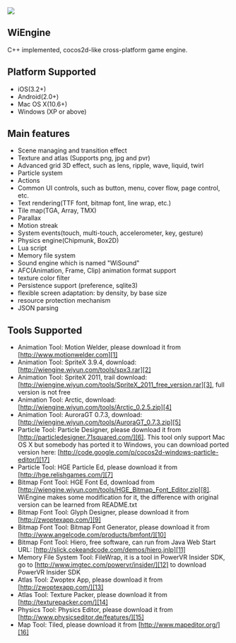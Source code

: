 <img src="http://blog.wiyun.com/wp-content/uploads/2012/03/02.png"/>

WiEngine
-----------------------------------
C++ implemented, cocos2d-like cross-platform game engine.

Platform Supported
-----------------------------------
 * iOS(3.2+)
 * Android(2.0+)
 * Mac OS X(10.6+)
 * Windows (XP or above)
 
Main features
-----------------------------------
 * Scene managing and transition effect
 * Texture and atlas (Supports png, jpg and pvr)
 * Advanced grid 3D effect, such as lens, ripple, wave, liquid, twirl
 * Particle system 
 * Actions
 * Common UI controls, such as button, menu, cover flow, page control, etc.
 * Text rendering(TTF font, bitmap font, line wrap, etc.)
 * Tile map(TGA, Array, TMX)
 * Parallax
 * Motion streak
 * System events(touch, multi-touch, accelerometer, key, gesture)
 * Physics engine(Chipmunk, Box2D)
 * Lua script
 * Memory file system
 * Sound engine which is named "WiSound"
 * AFC(Animation, Frame, Clip) animation format support
 * texture color filter
 * Persistence support (preference, sqlite3)
 * flexible screen adaptation: by density, by base size
 * resource protection mechanism
 * JSON parsing
 
Tools Supported
-----------------------------------
 * Animation Tool: Motion Welder, please download it from [http://www.motionwelder.com][1]
 * Animation Tool: SpriteX 3.9.4, download: [http://wiengine.wiyun.com/tools/spx3.rar][2]
 * Animation Tool: SpriteX 2011, trail download: [http://wiengine.wiyun.com/tools/SpriteX_2011_free_version.rar][3], full version is not free
 * Animation Tool: Arctic, download: [http://wiengine.wiyun.com/tools/Arctic_0.2.5.zip][4]
 * Animation Tool: AuroraGT 0.7.3, download: [http://wiengine.wiyun.com/tools/AuroraGT_0.7.3.zip][5]
 * Particle Tool: Particle Designer, please download it from [http://particledesigner.71squared.com/][6]. This tool only support Mac OS X but somebody has ported it to Windows, you can download ported version here: [http://code.google.com/p/cocos2d-windows-particle-editor/][17]
 * Particle Tool: HGE Particle Ed, please download it from [http://hge.relishgames.com/][7]
 * Bitmap Font Tool: HGE Font Ed, download from [http://wiengine.wiyun.com/tools/HGE_Bitmap_Font_Editor.zip][8]. WiEngine makes some modification for it, the difference with original version can be learned from README.txt
 * Bitmap Font Tool: Glyph Designer, please download it from [http://zwoptexapp.com/][9]
 * Bitmap Font Tool: Bitmap Font Generator, please download it from [http://www.angelcode.com/products/bmfont/][10]
 * Bitmap Font Tool: Hiero, free software, can run from Java Web Start URL: [http://slick.cokeandcode.com/demos/hiero.jnlp][11]
 * Memory File System Tool: FileWrap, it is a tool in PowerVR Insider SDK, go to [http://www.imgtec.com/powervr/insider/][12] to download PowerVR Insider SDK
 * Atlas Tool: Zwoptex App, please download it from [http://zwoptexapp.com/][13]
 * Atlas Tool: Texture Packer, please download it from [http://texturepacker.com/][14]
 * Physics Tool: Physics Editor, please download it from [http://www.physicseditor.de/features/][15]
 * Map Tool: Tiled, please download it from [http://www.mapeditor.org/][16]
 
[1]: http://www.motionwelder.com/
[2]: http://wiengine.wiyun.com/tools/spx3.rar
[3]: http://wiengine.wiyun.com/tools/SpriteX_2011_free_version.rar
[4]: http://wiengine.wiyun.com/tools/Arctic_0.2.5.zip
[5]: http://wiengine.wiyun.com/tools/AuroraGT_0.7.3.zip
[6]: http://particledesigner.71squared.com/
[7]: http://hge.relishgames.com/
[8]: http://wiengine.wiyun.com/tools/HGE_Bitmap_Font_Editor.zip
[9]: http://glyphdesigner.71squared.com/
[10]: http://www.angelcode.com/products/bmfont/
[11]: http://slick.cokeandcode.com/demos/hiero.jnlp
[12]: http://www.imgtec.com/powervr/insider/
[13]: http://zwoptexapp.com/
[14]: http://texturepacker.com/
[15]: http://www.physicseditor.de/features/
[16]: http://www.mapeditor.org/
[17]: http://code.google.com/p/cocos2d-windows-particle-editor/